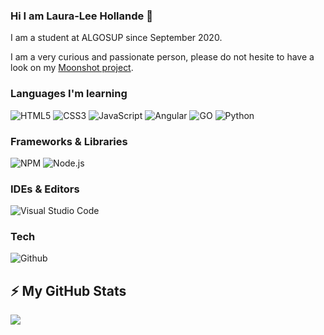 ### Hi I am Laura-Lee Hollande 👋

I am a student at ALGOSUP since September 2020.

I am a very curious and passionate person, please do not hesite to have a look on my [Moonshot project](https://github.com/lauraleehollande/My-Moonshot-Project).

### Languages I'm learning

![HTML5](https://img.shields.io/badge/-HTML5-%23E44D27?style=for-the-badge&logo=html5&logoColor=ffffff)
![CSS3](https://img.shields.io/badge/-CSS3-%231572B6?style=for-the-badge&logo=css3&logoColor=ffffff)
![JavaScript](https://img.shields.io/badge/JAVASCRIPT-323330?style=for-the-badge&logo=javascript&logoColor=F7DF1E)
![Angular](https://img.shields.io/badge/-angular-%231572B6?style=for-the-badge&logo=angular&logoColor=ffffff)
![GO](https://img.shields.io/badge/-go-%231572B6?style=for-the-badge&logo=go&logoColor=ffffff)
![Python](https://img.shields.io/badge/-python-%231572B6?style=for-the-badge&logo=python&logoColor=ffffff)

### Frameworks & Libraries
![NPM](https://img.shields.io/badge/-npm-%231572B6?style=for-the-badge&logo=npm&logoColor=ffffff)
![Node.js](https://img.shields.io/badge/-node.js-%231572B6?style=for-the-badge&logo=node.js&logoColor=ffffff)

### IDEs & Editors

![Visual Studio Code](https://img.shields.io/badge/Visual%20Studio%20Code-0078d7.svg?style=for-the-badge&logo=visual-studio-code&logoColor=white)

### Tech

![Github](https://img.shields.io/badge/-Github-%181717?style=for-the-badge&logo=github&logoColor=ffffff)

##  ⚡ My GitHub Stats

<img align="left"  src="https://github-readme-stats.vercel.app/api?username=lauraleehollande&show_icons=true&count_private=true&theme=gruvbox" />
